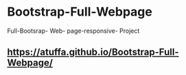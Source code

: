 # Bootstrap-Full-Webpage
Full-Bootsrap- Web- page-responsive- Project


https://atuffa.github.io/Bootstrap-Full-Webpage/
------------------------------------------------------------------------------------------------------------------------------------------
